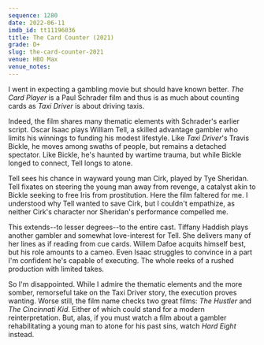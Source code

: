 ```yaml
---
sequence: 1280
date: 2022-06-11
imdb_id: tt11196036
title: The Card Counter (2021)
grade: D+
slug: the-card-counter-2021
venue: HBO Max
venue_notes:
---
```


I went in expecting a gambling movie but should have known better. _The Card Player_ is a Paul Schrader film and thus is as much about counting cards as <span data-imdb-id="tt0075314">_Taxi Driver_</span> is about driving taxis.

<!-- end -->

Indeed, the film shares many thematic elements with Schrader's earlier script. Oscar Isaac plays William Tell, a skilled advantage gambler who limits his winnings to funding his modest lifestyle. Like _Taxi Driver_'s Travis Bickle, he moves among swaths of people, but remains a detached spectator. Like Bickle, he's haunted by wartime trauma, but while Bickle longed to connect, Tell longs to atone.

Tell sees his chance in wayward young man Cirk, played by Tye Sheridan. Tell fixates on steering the young man away from revenge, a catalyst akin to Bickle seeking to free Iris from prostitution. Here the film faltered for me. I understood why Tell wanted to save Cirk, but I couldn't empathize, as neither Cirk's character nor Sheridan's performance compelled me.

This extends--to lesser degrees--to the entire cast. Tiffany Haddish plays another gambler and somewhat love-interest for Tell. She delivers many of her lines as if reading from cue cards. Willem Dafoe acquits himself best, but his role amounts to a cameo. Even Isaac struggles to convince in a part I'm confident he's capable of executing. The whole reeks of a rushed production with limited takes.

So I'm disappointed. While I admire the thematic elements and the more somber, remorseful take on the Taxi Driver story, the execution proves wanting. Worse still, the film name checks two great films: <span data-imdb-id="tt0054997">_The Hustler_</span> and <span data-imdb-id="tt0059037">_The Cincinnati Kid_</span>. Either of which could stand for a modern reinterpretation. But, alas, if you must watch a film about a gambler rehabilitating a young man to atone for his past sins, watch <span data-imdb-id="tt0119256">_Hard Eight_</span> instead.
